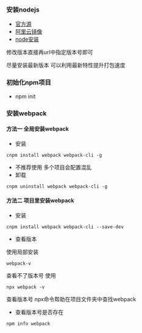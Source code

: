 ### 安装nodejs

- [官方源](https://nodejs.org/download/release/v8.9.4/)  
- [阿里云镜像](https://npm.taobao.org/mirrors/node/v8.12.0/)
- [node安装](https://www.runoob.com/nodejs/nodejs-install-setup.html)

修改版本直接再url中指定版本号即可



尽量安装最新版本  可以利用最新特性提升打包速度



### 初始化npm项目

- npm init



###  安装webpack

#### 方法一 全局安装webpack

- 安装

```
cnpm install webpack webpack-cli -g
```



- 不推荐使用 多个项目会配置混乱
- 卸载 

```
cnpm uninstall webpack webpack-cli -g
```



#### 方法二 项目里安装webpack



- 安装 

```
cnpm install webpack webpack-cli --save-dev
```



- 查看版本



使用局部安装 

```
webpack-v
```

查看不了版本号 使用 

```
npx webpack -v
```

 查看版本号 npx命令帮助在项目文件夹中查找webpack

- 查看版本号是否存在

```
npm info webpack  
```

